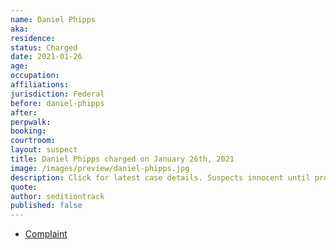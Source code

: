 ```yaml
---
name: Daniel Phipps
aka:
residence:
status: Charged
date: 2021-01-26
age:
occupation:
affiliations:
jurisdiction: Federal
before: daniel-phipps
after:
perpwalk:
booking:
courtroom:
layout: suspect
title: Daniel Phipps charged on January 26th, 2021
image: /images/preview/daniel-phipps.jpg
description: Click for latest case details. Suspects innocent until proven guilty.
quote:
author: seditiontrack
published: false
---
```


- [Complaint](https://www.justice.gov/opa/page/file/1360726/download)
